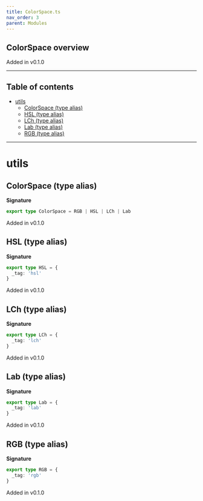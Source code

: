 ```yaml
---
title: ColorSpace.ts
nav_order: 3
parent: Modules
---
```


## ColorSpace overview

Added in v0.1.0

---

<h2 class="text-delta">Table of contents</h2>

- [utils](#utils)
  - [ColorSpace (type alias)](#colorspace-type-alias)
  - [HSL (type alias)](#hsl-type-alias)
  - [LCh (type alias)](#lch-type-alias)
  - [Lab (type alias)](#lab-type-alias)
  - [RGB (type alias)](#rgb-type-alias)

---

# utils

## ColorSpace (type alias)

**Signature**

```ts
export type ColorSpace = RGB | HSL | LCh | Lab
```

Added in v0.1.0

## HSL (type alias)

**Signature**

```ts
export type HSL = {
  _tag: 'hsl'
}
```

Added in v0.1.0

## LCh (type alias)

**Signature**

```ts
export type LCh = {
  _tag: 'lch'
}
```

Added in v0.1.0

## Lab (type alias)

**Signature**

```ts
export type Lab = {
  _tag: 'lab'
}
```

Added in v0.1.0

## RGB (type alias)

**Signature**

```ts
export type RGB = {
  _tag: 'rgb'
}
```

Added in v0.1.0
